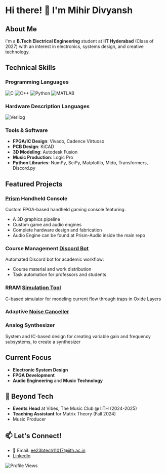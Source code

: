 # Hi there! 👋 I'm Mihir Divyansh

## About Me
I'm a **B.Tech Electrical Engineering** student at **IIT Hyderabad** (Class of 2027) with an interest in electronics, systems design, and creative technology. 

## Technical Skills

### Programming Languages
![C](https://img.shields.io/badge/C-00299C?style=for-the-badge&logo=c&logoColor=white)
![C++](https://img.shields.io/badge/C%2B%2B-00599C?style=for-the-badge&logo=c%2B%2B&logoColor=white)
![Python](https://img.shields.io/badge/Python-3776AB?style=for-the-badge&logo=python&logoColor=white)
![MATLAB](https://img.shields.io/badge/MATLAB-FF6600?style=for-the-badge&logo=matlab&logoColor=white)

### Hardware Description Languages
![Verilog](https://img.shields.io/badge/Verilog-2E8B57?style=for-the-badge&logo=verilog&logoColor=white)

### Tools & Software
- **FPGA/IC Design**: Vivado, Cadence Virtuoso
- **PCB Design**: KiCAD
- **3D Modeling**: Autodesk Fusion
- **Music Production**: Logic Pro
- **Python Libraries**: NumPy, SciPy, Matplotlib, Mido, Transformers, Discord.py

## Featured Projects

### [Prism](https://github.com/Y10-Labs/Prism) Handheld Console 
Custom FPGA-based handheld gaming console featuring:
- A 3D graphics pipeline
- Custom game and audio engines
- Complete hardware design and fabrication
- Audio Engine can be found at Prism-Audio inside the main repo

### Course Management [Discord Bot](https://github.com/Mihir-Divyansh/fwc-course-bot)
Automated Discord bot for academic workflow:
- Course material and work distribution
- Task automation for professors and students

### RRAM [Simulation Tool](https://github.com/vs00007/EE2503-NMDM)
C-based simulator for modeling current flow through traps in Oxide Layers

### Adaptive [Noise Canceller](https://github.com/Mihir-Divyansh/EE2800-Final-Project)

### Analog Synthesizer
System and IC-based design for creating variable gain and frequency subsystems, to create a synthesizer

## Current Focus
- **Electronic System Design**
- **FPGA Development**
- **Audio Engineering** and **Music Technology**

## 🎵 Beyond Tech
- **Events Head** at Vibes, The Music Club @ IITH (2024-2025)
- **Teaching Assistant** for Matrix Theory (Fall 2024)
- Music Producer

## 📫 Let's Connect!
- 📧 Email: ee23btech11017@iith.ac.in
- [LinkedIn](https://www.linkedin.com/in/mihir-divyansh/)

![Profile Views](https://komarev.com/ghpvc/?username=Mihir-Divyansh&color=blueviolet)

<!--
**Fun fact**: I've designed everything from handheld gaming consoles to Discord bots, and I'm always looking for the next exciting project to work on!
-->
